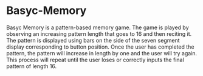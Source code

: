 # Basyc-Memory

Basyc Memory is a pattern-based memory game.
The game is played by observing an increasing pattern length that goes to 16 and then reciting it.
The pattern is displayed using bars on the side of the seven segment display corresponding to button position.
Once the user has completed the pattern, the pattern will increase in length by one and the user will try again.
This process will repeat until the user loses or correctly inputs the final pattern of length 16.

